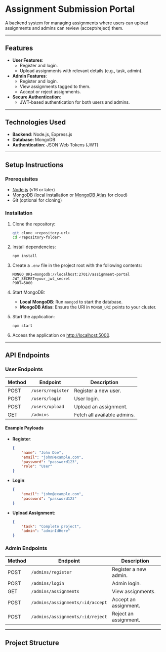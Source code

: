 # Assignment Submission Portal

A backend system for managing assignments where users can upload assignments and admins can review (accept/reject) them.

---

## **Features**
- **User Features**:
  - Register and login.
  - Upload assignments with relevant details (e.g., task, admin).
- **Admin Features**:
  - Register and login.
  - View assignments tagged to them.
  - Accept or reject assignments.
- **Secure Authentication**:
  - JWT-based authentication for both users and admins.

---

## **Technologies Used**
- **Backend**: Node.js, Express.js
- **Database**: MongoDB
- **Authentication**: JSON Web Tokens (JWT)

---

## **Setup Instructions**

### **Prerequisites**
- [Node.js](https://nodejs.org/) (v16 or later)
- [MongoDB](https://www.mongodb.com/try/download/community) (local installation or [MongoDB Atlas](https://www.mongodb.com/atlas) for cloud)
- Git (optional for cloning)

### **Installation**
1. Clone the repository:
    ```bash
    git clone <repository-url>
    cd <repository-folder>
    ```

2. Install dependencies:
    ```bash
    npm install
    ```

3. Create a `.env` file in the project root with the following contents:
    ```env
    MONGO_URI=mongodb://localhost:27017/assignment-portal
    JWT_SECRET=your_jwt_secret
    PORT=5000
    ```

4. Start MongoDB:
    - **Local MongoDB**: Run `mongod` to start the database.
    - **MongoDB Atlas**: Ensure the URI in `MONGO_URI` points to your cluster.

5. Start the application:
    ```bash
    npm start
    ```

6. Access the application on [http://localhost:5000](http://localhost:5000).

---

## **API Endpoints**

### **User Endpoints**
| Method | Endpoint               | Description                     |
|--------|-------------------------|---------------------------------|
| POST   | `/users/register`       | Register a new user.            |
| POST   | `/users/login`          | User login.                     |
| POST   | `/users/upload`         | Upload an assignment.           |
| GET    | `/admins`               | Fetch all available admins.     |

#### Example Payloads

- **Register**:
    ```json
    {
        "name": "John Doe",
        "email": "john@example.com",
        "password": "password123",
        "role": "User"
    }
    ```

- **Login**:
    ```json
    {
        "email": "john@example.com",
        "password": "password123"
    }
    ```

- **Upload Assignment**:
    ```json
    {
        "task": "Complete project",
        "admin": "adminIdHere"
    }
    ```

### **Admin Endpoints**
| Method | Endpoint                        | Description                     |
|--------|----------------------------------|---------------------------------|
| POST   | `/admins/register`              | Register a new admin.           |
| POST   | `/admins/login`                 | Admin login.                    |
| GET    | `/admins/assignments`           | View assignments.               |
| POST   | `/admins/assignments/:id/accept`| Accept an assignment.           |
| POST   | `/admins/assignments/:id/reject`| Reject an assignment.           |

---

## **Project Structure**
